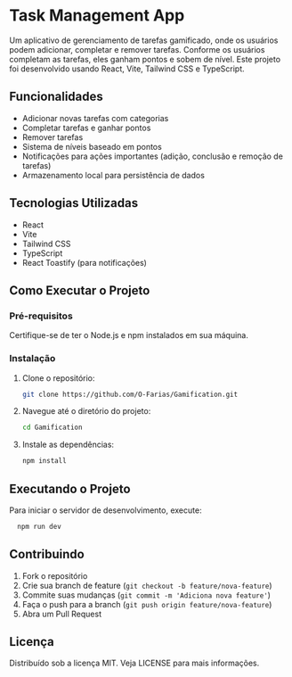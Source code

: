 # Task Management App

Um aplicativo de gerenciamento de tarefas gamificado, onde os usuários podem adicionar, completar e remover tarefas. Conforme os usuários completam as tarefas, eles ganham pontos e sobem de nível. Este projeto foi desenvolvido usando React, Vite, Tailwind CSS e TypeScript.

## Funcionalidades

- Adicionar novas tarefas com categorias
- Completar tarefas e ganhar pontos
- Remover tarefas
- Sistema de níveis baseado em pontos
- Notificações para ações importantes (adição, conclusão e remoção de tarefas)
- Armazenamento local para persistência de dados

## Tecnologias Utilizadas

- React
- Vite
- Tailwind CSS
- TypeScript
- React Toastify (para notificações)

## Como Executar o Projeto

### Pré-requisitos

Certifique-se de ter o Node.js e npm instalados em sua máquina.

### Instalação

1. Clone o repositório:

   ```sh
   git clone https://github.com/O-Farias/Gamification.git
   ```

2. Navegue até o diretório do projeto:

   ```sh
   cd Gamification
   ```

3. Instale as dependências:

   ```sh
   npm install
   ```

## Executando o Projeto

Para iniciar o servidor de desenvolvimento, execute:

```sh
  npm run dev
```

## Contribuindo

1. Fork o repositório
2. Crie sua branch de feature (`git checkout -b feature/nova-feature`)
3. Commite suas mudanças (`git commit -m 'Adiciona nova feature'`)
4. Faça o push para a branch (`git push origin feature/nova-feature`)
5. Abra um Pull Request

## Licença

Distribuído sob a licença MIT. Veja LICENSE para mais informações.
